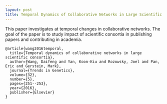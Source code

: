 ```yaml
---
layout: post
title: Temporal Dynamics of Collaborative Networks in Large Scientific Consortia.
---
```


This paper investigates at temporal changes in collaborative networks. 
The goal of the paper is to study impact of scientific consortia in publishing papers and contributing in academia. 

```
@article{wang2016temporal,
  title={Temporal dynamics of collaborative networks in large scientific consortia},
  author={Wang, Daifeng and Yan, Koon-Kiu and Rozowsky, Joel and Pan, Eric and Gerstein, Mark},
  journal={Trends in Genetics},
  volume={32},
  number={5},
  pages={251--253},
  year={2016},
  publisher={Elsevier}
}
```
